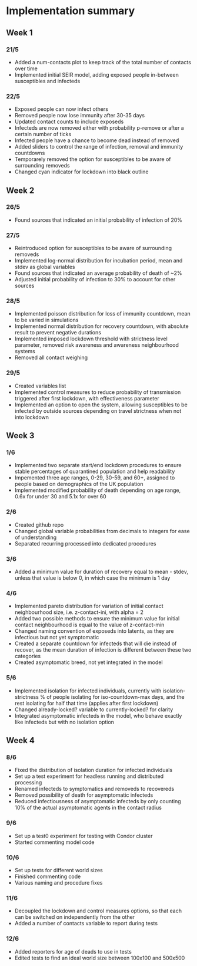 # Implementation summary

## Week 1
### 21/5

- Added a num-contacts plot to keep track of the total number of contacts over time
- Implemented initial SEIR model, adding exposed people in-between susceptibles and infecteds

### 22/5

- Exposed people can now infect others
- Removed people now lose immunity after 30-35 days
- Updated contact counts to include exposeds
- Infecteds are now removed either with probability p-remove or after a certain number of ticks
- Infected people have a chance to become dead instead of removed
- Added sliders to control the range of infection, removal and immunity countdowns
- Temporarely removed the option for susceptibles to be aware of surrounding removeds
- Changed cyan indicator for lockdown into black outline

## Week 2
### 26/5

- Found sources that indicated an initial probability of infection of 20%

### 27/5

- Reintroduced option for susceptibles to be aware of surrounding removeds
- Implemented log-normal distribution for incubation period, mean and stdev as global variables
- Found sources that indicated an average probability of death of ~2%
- Adjusted initial probability of infection to 30% to account for other sources

### 28/5

- Implemented poisson distribution for loss of immunity countdown, mean to be varied in simulations
- Implemented normal distribution for recovery countdown, with absolute result to prevent negative durations
- Implemented imposed lockdown threshold with strictness level parameter, removed risk awareness and awareness neighbourhood systems
- Removed all contact weighing

### 29/5

- Created variables list
- Implemented control measures to reduce probability of transmission triggered after first lockdown, with effectiveness parameter
- Implemented an option to open the system, allowing susceptibles to be infected by outside sources depending on travel strictness when not into lockdown

## Week 3
### 1/6

- Implemented two separate start/end lockdown procedures to ensure stable percentages of quarantined population and help readability
- Impemented three age ranges, 0-29, 30-59, and 60+, assigned to people based on demographics of the UK population
- Implemented modified probability of death depending on age range, 0.6x for under 30 and 5.1x for over 60

### 2/6

- Created github repo
- Changed global variable probabilities from decimals to integers for ease of understanding
- Separated recurring processed into dedicated procedures

### 3/6

- Added a minimum value for duration of recovery equal to mean - stdev, unless that value is below 0, in which case the minimum is 1 day

### 4/6

- Implemented pareto distribution for variation of initial contact neighbourhood size, i.e. z-contact-ini, with alpha = 2
- Added two possible methods to ensure the minimum value for initial contact neighbourhood is equal to the value of z-contact-min
- Changed naming convention of exposeds into latents, as they are infectious but not yet symptomatic
- Created a separate countdown for infecteds that will die instead of recover, as the mean duration of infection is different between these two categories
- Created asymptomatic breed, not yet integrated in the model

### 5/6

- Implemented isolation for infected individuals, currently with isolation-strictness % of people isolating for iso-countdown-max days, and the rest isolating for half that time (applies after first lockdown)
- Changed already-locked? variable to currently-locked? for clarity
- Integrated asymptomatic infecteds in the model, who behave exactly like infecteds but with no isolation option

## Week 4
### 8/6

- Fixed the distribution of isolation duration for infected individuals
- Set up a test experiment for headless running and distributed processing
- Renamed infecteds to symptomatics and removeds to recovereds
- Removed possibility of death for asymptomatic infecteds
- Reduced infectiousness of asymptomatic infecteds by only counting 10% of the actual asymptomatic agents in the contact radius

### 9/6

- Set up a test0 experiment for testing with Condor cluster
- Started commenting model code

### 10/6

- Set up tests for different world sizes
- Finished commenting code
- Various naming and procedure fixes

### 11/6

- Decoupled the lockdown and control measures options, so that each can be switched on independently from the other
- Added a number of contacts variable to report during tests

### 12/6

- Added reporters for age of deads to use in tests
- Edited tests to find an ideal world size between 100x100 and 500x500